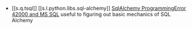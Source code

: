 

-  [[s.q.tsql]] [[s.l.python.libs.sql-alchemy]] [SqlAlchemy ProgrammingError 42000 and MS SQL][1] useful to figuring out basic mechanics of SQL Alchemy



[1]: https://www.blog.pythonlibrary.org/2011/01/15/sqlalchemy-programmingerror-42000-and-ms-sql/
